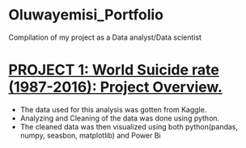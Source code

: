 # Oluwayemisi_Portfolio
Compilation of my project as a Data analyst/Data scientist

# [PROJECT 1: World Suicide rate (1987-2016): Project Overview.](https://github.com/oluwayemisi1/Oluwayemisi_Portfolio/blob/main/suicides%20Rate.pdf)
*	The data used for this analysis was gotten from Kaggle. 
*	Analyzing and Cleaning of the data was done using python.
*	The cleaned data was then visualized using both python(pandas, numpy, seasbon, matplotlib) and Power Bi
